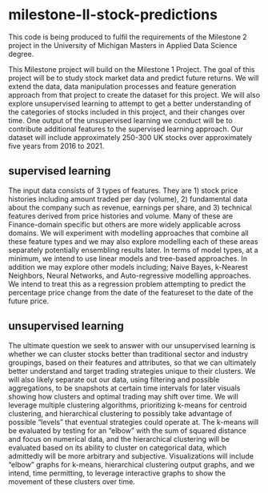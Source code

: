 # milestone-II-stock-predictions
This code is being produced to fulfil the requirements of the Milestone 2 project in the University of Michigan Masters in Applied Data Science degree.

This Milestone project will build on the Milestone 1 Project. The goal of this project will be to study stock market data and predict future returns. We will extend the data, data manipulation processes and feature generation approach from that project to create the dataset for this project. We will also explore unsupervised learning to attempt to get a better understanding of the categories of stocks included in this project, and their changes over time. One output of the unsupervised learning we conduct will be to contribute additional features to the supervised learning approach. Our dataset will include approximately 250-300 UK stocks over approximately five years from 2016 to 2021.

## supervised learning
The input data consists of 3 types of features. They are 1) stock price histories including amount traded per day (volume), 2) fundamental data about the company such as revenue, earnings per share, and 3) technical features derived from price histories and volume. Many of these are Finance-domain specific but others are more widely applicable across domains. We will experiment with modelling approaches that combine all these feature types and we may also explore modelling each of these areas separately potentially ensembling results later. In terms of model types, at a minimum, we intend to use linear models and tree-based approaches. In addition we may explore other models including; Naive Bayes, k-Nearest Neighbors, Neural Networks, and Auto-regressive modelling approaches. We intend to treat this as a regression problem attempting to predict the percentage price change from the date of the featureset to the date of the future price.

## unsupervised learning
The ultimate question we seek to answer with our unsupervised learning is whether we can cluster stocks better than traditional sector and industry groupings, based on their features and attributes, so that we can ultimately better understand and target trading strategies unique to their clusters. We will also likely separate out our data, using filtering and possible aggregations, to be snapshots at certain time intervals for later visuals showing how clusters and optimal trading may shift over time. We will leverage multiple clustering algorithms, prioritizing k-means for centroid clustering, and hierarchical clustering to possibly take advantage of possible “levels” that eventual strategies could operate at. The k-means will be evaluated by testing for an “elbow” with the sum of squared distance and focus on numerical data, and the hierarchical clustering will be evaluated based on its ability to cluster on categorical data, which admittedly will be more arbitrary and subjective. Visualizations will include “elbow” graphs for k-means, hierarchical clustering output graphs, and we intend, time permitting, to leverage interactive graphs to show the movement of these clusters over time.
